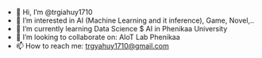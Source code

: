 - 👋 Hi, I’m @trgiahuy1710
- 👀 I’m interested in AI (Machine Learning and it inference), Game, Novel,..
- 🌱 I’m currently learning Data Science $ AI in Phenikaa University
- 💞️ I’m looking to collaborate on: AIoT Lab Phenikaa 
- 📫 How to reach me: trgyahuy1710@gmail.com

<!---
trgiahuy1710/trgiahuy1710 is a ✨ special ✨ repository because its `README.md` (this file) appears on your GitHub profile.
You can click the Preview link to take a look at your changes.
--->
